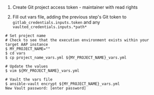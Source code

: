 1. Create Git project access token - maintainer with read rights

2. Fill out vars file, adding the previous step's Git token to `gitlab_credentials.inputs.token` and any `vaulted_credentials.inputs.*path*`
```
# Set project name
# Check to see that the execution environment exists within your target AAP instance
$ MY_PROJECT_NAME=""
$ cd vars
$ cp project_name_vars.yml ${MY_PROJECT_NAME}_vars.yml
 
# Update the values
$ vim ${MY_PROJECT_NAME}_vars.yml
 
# Vault the vars file
$ ansible-vault encrypt ${MY_PROJECT_NAME}_vars.yml
New Vault password: [enter password]
